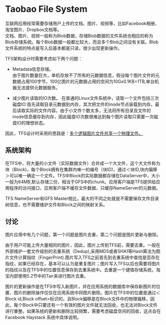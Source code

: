 # Taobao File System

互联网应用经常需要存储用户上传的文档、图片、视频等，比如Facebook相册、淘宝图片、Dropbox文档等。  
文档、图片、视频一般称为Blob数据，存储Blob数据的文件系统也相应的称为Blob存储系统。每个Blob数据一般都比较大，而且多个Blob之间没有关联。Blob文件系统的特点是写入后基本都是只读，很少出现更新操作。

TFS架构设计时需要考虑如下两个问题：
* Metadata信息存储。  
  由于图片数量巨大，单机存放不了所有的元数据信息，假设每个图片文件的元数据占用100字节，100亿图片的元数据占用的空间为10Gx0.1KB=1TB,单台机器无法提供元数据服务。

* 减少图片读取的IO次数。
  在普通的Linux文件系统中，读取一个文件包括三次磁盘IO:首先读取目录元数据到内存，其次把文件的inode节点装载到内存，最后读取实际的文件内容。由于小文件个数太多，无法将所有目录及文件的inode信息缓存到内存，因此磁盘IO次数很难达到每个图片读取只需要一次磁盘IO的理想状态。

因此，TFS设计时采用的思路是：<u>多个逻辑图片文件共享一个物理文件。</u>

## 系统架构
在TFS中，将大量的小文件（实际数据文件）合并成一个大文件，这个大文件称为块（Block)，每个Block拥有在集群内唯一的编号（块ID)，通过＜块ID,块内偏移＞可以唯一确定一个文件。TFS中Block的实际数据都存储在DataServer中，大小一般为64MB,默认存储三份，相当于GFS中的chunk。应用客户端是TFS提供给应用程序的访问接口，应用客户端不缓存文件数据，只缓存NameServer的元数据。  

TFS NameServer和GFS Master相比，最大的不同之处就是不需要保存文件目录树信息，也不需要维护文件和Block之间的映射关系。

## 讨论
图片应用中有几个问题，第一个问题是图片去重，第二个问题是图片更新与删除。  

由于用户可能上传大量相同的图片，因此，图片上传到TFS前，需要去重。一般在外部维护一套文件级别的去重系统（Dedup),采用MD5或者SHA1等Hash算法为图片文件计算指纹（FingerPrint).图片写入TFS之前首先到去重系统中查找是否存在指纹，如果已经存在，基本可以认为是重复图片；图片写入TFS以后也需要将图片的指纹以及在TFS中的位置信息保存到去重系统中。去重是一个键值存储系统，淘宝内部使用5.2节中的Tair来进行图片去重。

图片的更新操作是在TFS中写入新图片，并在应用系统的数据库中保存新图片的位置，图片的删除操作仅仅在应用系统中将图片删除。图片在TFS中的位置是通过＜Block id,Block offset>标识的，且Block偏移是在Block文件中的物理偏移，因此，每个Block中只要还有一个有效的图片文件就无法回收，也无法对Block文件进行重整。如果系统的更新和删除比较频繁，需要考虑磁盘空间的回收，这点会在Facebook Haystack 系统中具体说明。